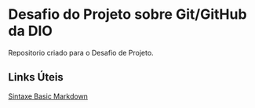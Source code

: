 # Desafio do Projeto sobre Git/GitHub da DIO
Repositorio criado para o Desafio de Projeto.

## Links Úteis
[Sintaxe Basic Markdown](https://www.markdownguide.org/basic-syntax/)
